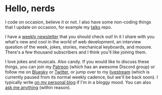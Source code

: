 # Hello, nerds

I code on occasion, believe it or not. I also have some non-coding things that I update on occasion, for example my [talks](https://github.com/cassidoo/talks) repo.

I have a [weekly newsletter](https://cassidoo.co/newsletter/) that you should check out! In it I share with you what's new and cool in the world of web development, an interview question of the week, jokes, stories, mechanical keyboards, and mooore. There's a few thousand subscribers and I think you'll like joining them.

I love jokes and musicals. Also candy. If you would like to discuss these things, you can join my [Patreon](https://www.patreon.com/cassidoo) (which has an awesome Discord group) or follow me on [Bluesky](https://bsky.app/profile/cassidoo.co) or [Twitter](https://twitter.com/cassidoo), or jump over to my [livestream](https://twitch.tv/cassidoo) (which is currently paused from its normal weekly cadence, but we'll be back soon). I typically write [on my personal blog](https://cassidoo.co/blog) if I'm in a bloggy mood. You can also [ask me anything](https://github.com/cassidoo/ama) (within reason).
